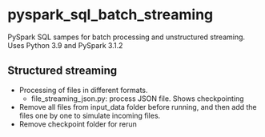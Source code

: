 # pyspark_sql_batch_streaming
PySpark SQL sampes for batch processing and unstructured streaming. Uses Python 3.9 and PySpark 3.1.2
## Structured streaming
- Processing of files in different formats. 
  - file_streaming_json.py: process JSON file. Shows checkpointing
- Remove all files from input_data folder before running, and then add the files one by one to simulate incoming files. 
- Remove checkpoint folder for rerun
